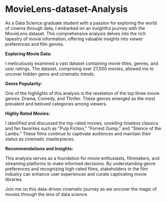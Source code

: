 # MovieLens-dataset-Analysis

As a Data Science graduate student with a passion for exploring the world of cinema through data, I embarked on an insightful journey with the MovieLens dataset. This comprehensive analysis delves into the rich tapestry of movie information, offering valuable insights into viewer preferences and film genres.

**Exploring Movie Data:** 

I meticulously examined a vast dataset containing movie titles, genres, and user ratings. The dataset, comprising over 27,000 movies, allowed me to uncover hidden gems and cinematic trends.

**Genre Popularity:** 

One of the highlights of this analysis is the revelation of the top three movie genres: Drama, Comedy, and Thriller. These genres emerged as the most prevalent and beloved categories among viewers.

**Highly Rated Movies:** 

I identified and discussed the top-rated movies, unveiling timeless classics and fan favorites such as "Pulp Fiction," "Forrest Gump," and "Silence of the Lambs." These films continue to captivate audiences and maintain their status as cinematic masterpieces.

**Recommendations and Insights:**

This analysis serves as a foundation for movie enthusiasts, filmmakers, and streaming platforms to make informed decisions. By understanding genre preferences and recognizing high-rated films, stakeholders in the film industry can enhance user experiences and curate captivating movie libraries.

Join me on this data-driven cinematic journey as we uncover the magic of movies through the lens of data science.

